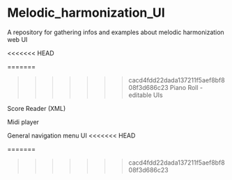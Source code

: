 # Melodic_harmonization_UI
A repository for gathering infos and examples about melodic harmonization web UI

<<<<<<< HEAD

=======
>>>>>>> cacd4fdd22dada137211f5aef8bf808f3d686c23
Piano Roll - editable UIs 

Score Reader (XML)

Midi player

General navigation menu UI
<<<<<<< HEAD

=======
>>>>>>> cacd4fdd22dada137211f5aef8bf808f3d686c23
